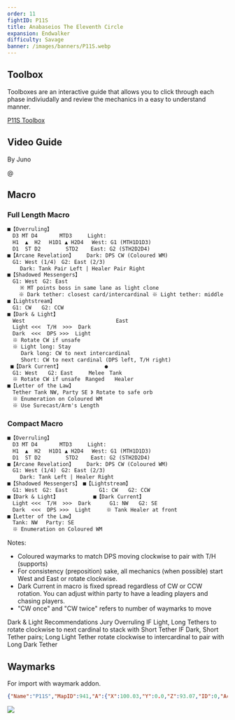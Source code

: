 ```yaml
---
order: 11
fightID: P11S
title: Anabaseios The Eleventh Circle
expansion: Endwalker
difficulty: Savage
banner: /images/banners/P11S.webp
---
```

## Toolbox
Toolboxes are an interactive guide that allows you to click through each phase indiviudally and review the mechanics in a easy to understand manner.

[P11S Toolbox](https://ff14.toolboxgaming.space/?id=738888331965861&preview=1)

## Video Guide
By Juno

@[](https://youtu.be/P93CCTe_Qng)

## Macro
### Full Length Macro
```markdown
■【Overruling】
　D3 MT D4　　　  MTD3　　　Light: 
　H1  ▲  H2　 H1D1 ▲ H2D4　 West: G1 (MTH1D1D3) 
　D1  ST D2　　　   STD2    East: G2 (STH2D2D4)
■【Arcane Revelation】    Dark: DPS CW (Coloured WM)
　G1: West (1/4)　G2: East (2/3)
    Dark: Tank Pair Left | Healer Pair Right
■【Shadowed Messengers】
　G1: West　G2: East  
    ※ MT points boss in same lane as light clone　
　  ※ Dark tether: closest card/intercardinal ※ Light tether: middle
■【Lightstream】
　G1: CW　　G2: CCW
■【Dark & Light】
　West                             East
　Light <<<  T/H  >>>  Dark
　Dark  <<<  DPS >>>  Light
　※ Rotate CW if unsafe
　※ Light long: Stay
　　 Dark long: CW to next intercardinal
　　 Short: CW to next cardinal (DPS left, T/H right)
 ■【Dark Current】　　　　　　　   ●
　G1: West　　G2: East　　　Melee　Tank
　※ Rotate CW if unsafe　Ranged　　Healer
■【Letter of the Law】
　Tether Tank NW, Party SE 》 Rotate to safe orb
　※ Enumeration on Coloured WM
　※ Use Surecast/Arm's Length
```

### Compact Macro
```markdown
■【Overruling】
　D3 MT D4　　　  MTD3　　　Light: 
　H1  ▲  H2　 H1D1 ▲ H2D4　 West: G1 (MTH1D1D3) 
　D1  ST D2　　　   STD2    East: G2 (STH2D2D4)
■【Arcane Revelation】    Dark: DPS CW (Coloured WM)
　G1: West (1/4)　G2: East (2/3)
    Dark: Tank Left | Healer Right
■【Shadowed Messengers】　■【Lightstream】
　G1: West　G2: East　　　　　　G1: CW　　G2: CCW
■【Dark & Light】　　　　　　  ■【Dark Current】
　Light <<<  T/H  >>>  Dark　　　 G1: NW　　G2: SE　
　Dark  <<<  DPS >>>  Light　　　※ Tank Healer at front
■【Letter of the Law】
　Tank: NW　 Party: SE 
　※ Enumeration on Coloured WM
```

Notes:
- Coloured waymarks to match DPS moving clockwise to pair with T/H (supports)
- For consistency (preposition) sake, all mechanics (when possible) start West and East or rotate clockwise.
- Dark Current in macro is fixed spread regardless of CW or CCW rotation. You can adjust within party to have a leading players and chasing players.
- "CW once" and "CW twice" refers to number of waymarks to move

Dark & Light Recommendations
Jury Overruling
IF Light, Long Tethers to rotate clockwise to next cardinal to stack with Short Tether
IF Dark, Short Tether pairs; Long Light Tether rotate clockwise to intercardinal to pair with Long Dark Tether

## Waymarks
For import with waymark addon.
```json
{"Name":"P11S","MapID":941,"A":{"X":100.03,"Y":0.0,"Z":93.07,"ID":0,"Active":true},"B":{"X":106.968,"Y":0.0,"Z":100.013,"ID":1,"Active":true},"C":{"X":100.009,"Y":0.0,"Z":107.048,"ID":2,"Active":true},"D":{"X":93.013,"Y":0.0,"Z":100.069,"ID":3,"Active":true},"One":{"X":89.628,"Y":0.0,"Z":89.713,"ID":4,"Active":true},"Two":{"X":110.35,"Y":0.0,"Z":89.831,"ID":5,"Active":true},"Three":{"X":110.259,"Y":0.0,"Z":110.327,"ID":6,"Active":true},"Four":{"X":89.681,"Y":0.0,"Z":110.322,"ID":7,"Active":true}}
```
![](/images/archive/p11s-waymarks.webp)
